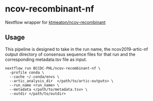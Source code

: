 # ncov-recombinant-nf

Nextflow wrapper for [ktmeaton/ncov-recombinant](https://github.com/ktmeaton/ncov-recombinant)



## Usage

This pipeline is designed to take in the run name, the ncov2019-artic-nf output directory of consensus sequence files for that run and the corresponding metadata.tsv file as input.

```
nextflow run BCCDC-PHL/ncov-recombinant-nf \
  -profile conda \
  --cache ~/.conda/envs \
  --artic_analysis_dir  </path/to/artic-outputs> \
  --run_name <run_name> \
  --metadata </path/to/metadata.tsv> \
  --outdir </path/to/outdir>

```


